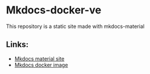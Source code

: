 # Mkdocs-docker-ve

This repository is a static site made with mkdocs-material

## Links:

* [Mkdocs material site](https://squidfunk.github.io/mkdocs-material/)
* [Mkdocs docker image](https://hub.docker.com/r/squidfunk/mkdocs-material/)
